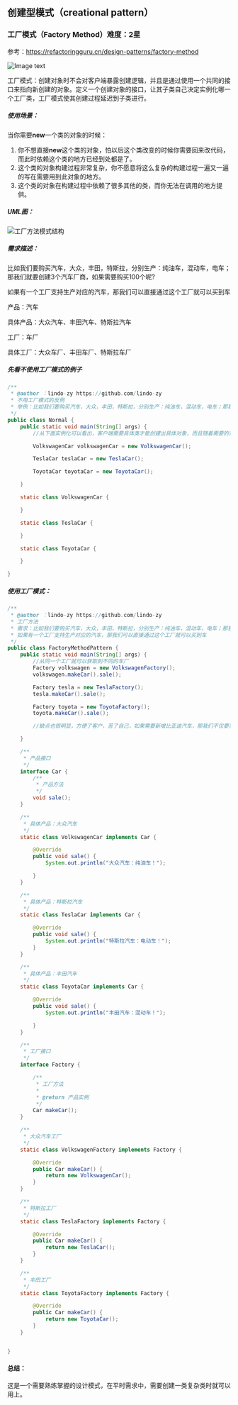 ## 创建型模式（creational pattern）

### 工厂模式（Factory Method）难度：2星

参考：https://refactoringguru.cn/design-patterns/factory-method

![Image text](https://raw.githubusercontent.com/lindo-zy/CodeZero/main/docs/%E8%AE%BE%E8%AE%A1%E6%A8%A1%E5%BC%8F/%E5%B7%A5%E5%8E%82%E6%96%B9%E6%B3%95/%E7%A4%BA%E6%84%8F%E5%9B%BE.png)

工厂模式：创建对象时不会对客户端暴露创建逻辑，并且是通过使用一个共同的接口来指向新创建的对象。定义一个创建对象的接口，让其子类自己决定实例化哪一个工厂类，工厂模式使其创建过程延迟到子类进行。

##### 使用场景：

当你需要**new**一个类的对象的时候：

1. 你不想直接**new**这个类的对象，怕以后这个类改变的时候你需要回来改代码，而此时依赖这个类的地方已经到处都是了。
2. 这个类的对象构建过程非常复杂，你不愿意将这么复杂的构建过程一遍又一遍的写在需要用到此对象的地方。
3. 这个类的对象在构建过程中依赖了很多其他的类，而你无法在调用的地方提供。

##### UML图：

![工厂方法模式结构](https://raw.githubusercontent.com/lindo-zy/CodeZero/main/docs/%E8%AE%BE%E8%AE%A1%E6%A8%A1%E5%BC%8F/%E5%B7%A5%E5%8E%82%E6%96%B9%E6%B3%95/uml%E5%9B%BE.png)

##### 需求描述：

比如我们要购买汽车，大众，丰田，特斯拉，分别生产：纯油车，混动车，电车；那我们就要创建3个汽车厂商，如果需要购买100个呢?

如果有一个工厂支持生产对应的汽车，那我们可以直接通过这个工厂就可以买到车

产品：汽车

具体产品：大众汽车、丰田汽车、特斯拉汽车

工厂：车厂

具体工厂：大众车厂、丰田车厂、特斯拉车厂

##### 先看不使用工厂模式的例子

```java
/**
 * @author ：lindo-zy https://github.com/lindo-zy
 * 不用工厂模式的反例
 * 举例：比如我们要购买汽车，大众，丰田，特斯拉，分别生产：纯油车，混动车，电车；那我们就要创建3个汽车厂商，如果需要购买100个呢?
 */
public class Normal {
    public static void main(String[] args) {
        //从下面实例化可以看出，客户端需要具体类才能创建出具体对象，而且随着需要的对象增加，具体对象也要增加

        VolkswagenCar volkswagenCar = new VolkswagenCar();

        TeslaCar teslaCar = new TeslaCar();

        ToyotaCar toyotaCar = new ToyotaCar();

    }

    static class VolkswagenCar {

    }

    static class TeslaCar {

    }

    static class ToyotaCar {

    }

}

```

##### 使用工厂模式：

```java
/**
 * @author ：lindo-zy https://github.com/lindo-zy
 * 工厂方法
 * 需求：比如我们要购买汽车，大众，丰田，特斯拉，分别生产：纯油车，混动车，电车；那我们就要创建3个汽车厂商，如果需要购买100个呢?
 * 如果有一个工厂支持生产对应的汽车，那我们可以直接通过这个工厂就可以买到车
 */
public class FactoryMethodPattern {
    public static void main(String[] args) {
        //从同一个工厂就可以获取到不同的车厂
        Factory volkswagen = new VolkswagenFactory();
        volkswagen.makeCar().sale();

        Factory tesla = new TeslaFactory();
        tesla.makeCar().sale();

        Factory toyota = new ToyotaFactory();
        toyota.makeCar().sale();

        //缺点也很明显，方便了客户，苦了自己，如果需要新增比亚迪汽车，那我们不仅要实现比亚迪产品类，还要添加比亚迪工厂类

    }

    /**
     * 产品接口
     */
    interface Car {
        /**
         * 产品方法
         */
        void sale();
    }

    /**
     * 具体产品：大众汽车
     */
    static class VolkswagenCar implements Car {

        @Override
        public void sale() {
            System.out.println("大众汽车：纯油车！");

        }
    }

    /**
     * 具体产品：特斯拉汽车
     */
    static class TeslaCar implements Car {

        @Override
        public void sale() {
            System.out.println("特斯拉汽车：电动车！");
        }
    }

    /**
     * 具体产品：丰田汽车
     */
    static class ToyotaCar implements Car {

        @Override
        public void sale() {
            System.out.println("丰田汽车：混动车！");

        }
    }

    /**
     * 工厂接口
     */
    interface Factory {

        /**
         * 工厂方法
         *
         * @return 产品实例
         */
        Car makeCar();
    }

    /**
     * 大众汽车工厂
     */
    static class VolkswagenFactory implements Factory {

        @Override
        public Car makeCar() {
            return new VolkswagenCar();
        }
    }

    /**
     * 特斯拉工厂
     */
    static class TeslaFactory implements Factory {

        @Override
        public Car makeCar() {
            return new TeslaCar();
        }
    }

    /**
     * 丰田工厂
     */
    static class ToyotaFactory implements Factory {

        @Override
        public Car makeCar() {
            return new ToyotaCar();
        }
    }


}

```



#### 总结：

这是一个需要熟练掌握的设计模式，在平时需求中，需要创建一类复杂类时就可以用上。
